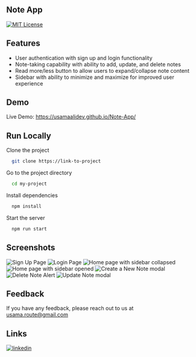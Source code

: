 ## Note App

[![MIT License](https://img.shields.io/badge/License-MIT-green.svg)](https://choosealicense.com/licenses/mit/)

## Features

- User authentication with sign up and login functionality
- Note-taking capability with ability to add, update, and delete notes
- Read more/less button to allow users to expand/collapse note content
- Sidebar with ability to minimize and maximize for improved user experience

## Demo

Live Demo: https://usamaalidev.github.io/Note-App/

## Run Locally

Clone the project

```bash
  git clone https://link-to-project
```

Go to the project directory

```bash
  cd my-project
```

Install dependencies

```bash
  npm install
```

Start the server

```bash
  npm run start
```

## Screenshots

![Sign Up Page](https://i.postimg.cc/zvyQkNgR/7.png)
![Login Page](https://i.postimg.cc/507Gvy6V/6.png)
![Home page with sidebar collapsed](https://i.postimg.cc/D009Yst0/1.png)
![Home page with sidebar opened](https://i.postimg.cc/CLW3mRJM/5.png)
![Create a New Note modal](https://i.postimg.cc/05HRKWww/2.png)
![Delete Note Alert](https://i.postimg.cc/x1MW79Fv/3.png)
![Update Note modal](https://i.postimg.cc/LsSrFGrr/4.png)

## Feedback

If you have any feedback, please reach out to us at usama.route@gmail.com

## Links

[![linkedin](https://img.shields.io/badge/linkedin-0A66C2?style=for-the-badge&logo=linkedin&logoColor=white)](https://www.linkedin.com/in/usamaali-dev/)
